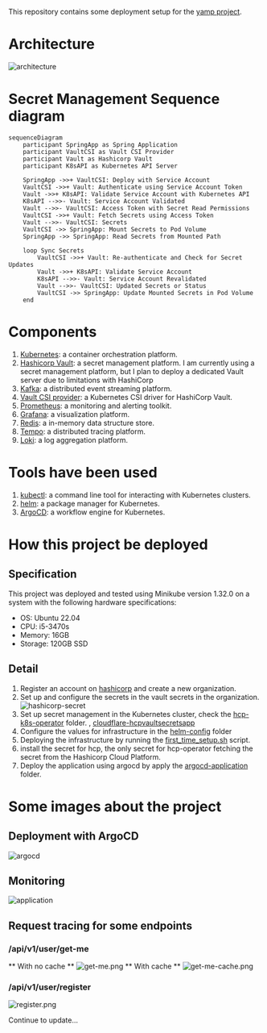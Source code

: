 This repository contains some deployment setup for
the [yamp project](https://github.com/ngodat0103/yamp.git).

# Architecture
![architecture](docs/architecture.png)

# Secret Management Sequence diagram
```mermaid
sequenceDiagram
    participant SpringApp as Spring Application
    participant VaultCSI as Vault CSI Provider
    participant Vault as Hashicorp Vault
    participant K8sAPI as Kubernetes API Server
    
    SpringApp ->>+ VaultCSI: Deploy with Service Account
    VaultCSI ->>+ Vault: Authenticate using Service Account Token
    Vault ->>+ K8sAPI: Validate Service Account with Kubernetes API
    K8sAPI -->>- Vault: Service Account Validated
    Vault -->>- VaultCSI: Access Token with Secret Read Permissions
    VaultCSI ->>+ Vault: Fetch Secrets using Access Token
    Vault -->>- VaultCSI: Secrets
    VaultCSI ->> SpringApp: Mount Secrets to Pod Volume
    SpringApp ->> SpringApp: Read Secrets from Mounted Path
    
    loop Sync Secrets
        VaultCSI ->>+ Vault: Re-authenticate and Check for Secret Updates
        Vault ->>+ K8sAPI: Validate Service Account
        K8sAPI -->>- Vault: Service Account Revalidated
        Vault -->>- VaultCSI: Updated Secrets or Status
        VaultCSI ->> SpringApp: Update Mounted Secrets in Pod Volume
    end

```

# Components
1. [Kubernetes](https://kubernetes.io/docs/concepts/overview/): a container orchestration platform.
2. [Hashicorp Vault](https://github.com/hashicorp/vault): a secret management platform. 
I am currently using a secret management platform, but I plan to deploy a dedicated Vault server due to limitations with HashiCorp
3. [Kafka](https://kafka.apache.org/): a distributed event streaming platform.
4. [Vault CSI provider](https://github.com/hashicorp/vault-csi-provider): a Kubernetes CSI driver for HashiCorp Vault.
4. [Prometheus](https://prometheus.io/): a monitoring and alerting toolkit.
5. [Grafana](https://grafana.com/): a visualization platform.
6. [Redis](https://redis.io/): a in-memory data structure store.
7. [Tempo](https://grafana.com/oss/tempo/): a distributed tracing platform.
8. [Loki](https://grafana.com/oss/loki/): a log aggregation platform.

# Tools have been used
1. [kubectl](https://kubernetes.io/docs/reference/kubectl/overview/): a command line tool for interacting with Kubernetes clusters.
2. [helm](https://helm.sh/): a package manager for Kubernetes.
3. [ArgoCD](https://argoproj.github.io/argo/): a workflow engine for Kubernetes.
# How this project be deployed
## Specification
This project was deployed and tested using Minikube version 1.32.0 on a system with the following hardware specifications:
- OS: Ubuntu 22.04 
- CPU: i5-3470s
- Memory: 16GB
- Storage: 120GB SSD 
## Detail 
1. Register an account on [hashicorp](https://app.terraform.io/signup/account) and create a new organization.
2. Set up and configure the secrets in the vault secrets in the organization.
![hashicorp-secret](docs/hashicorp-secret.png)
3. Set up secret management in the Kubernetes cluster, check the [hcp-k8s-operator](helm/template-old/hcp-k8s-operator) folder.
, [cloudflare-hcpvaultsecretsapp](helm/template-old/hcp-k8s-operator/hcpvaultsecretsapp/cloudflared-hcpvaultsecretsapp.yaml)
4. Configure the values for infrastructure in the [helm-config](./infra/helm-config) folder
5. Deploying the infrastructure by running the [first_time_setup.sh](./infra/first_time_setup.sh) script. 
6. install the secret for hcp, the only secret for hcp-operator fetching the secret from the Hashicorp Cloud Platform.
7. Deploy the application using argocd by apply the [argocd-application](argocd/prod) folder.
# Some images about the project
## Deployment with ArgoCD
![argocd](docs/argocd.png)
## Monitoring
![application](docs/application-monitoring.png)
## Request tracing for some endpoints
### /api/v1/user/get-me
** With no cache **
![get-me.png](docs/get-me-with-no-cache.png)
** With cache **
![get-me-cache.png](docs/get-me-with-cache.png)
### /api/v1/user/register
![register.png](docs/register.png)


Continue to update...
```



